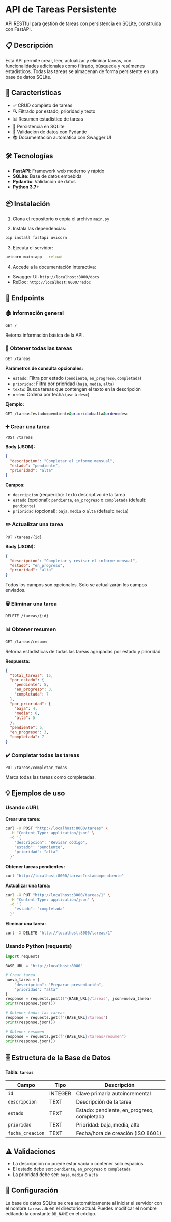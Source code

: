 # API de Tareas Persistente

API RESTful para gestión de tareas con persistencia en SQLite, construida con FastAPI.

## 📋 Descripción

Esta API permite crear, leer, actualizar y eliminar tareas, con funcionalidades adicionales como filtrado, búsqueda y resúmenes estadísticos. Todas las tareas se almacenan de forma persistente en una base de datos SQLite.

## 🚀 Características

- ✅ CRUD completo de tareas
- 🔍 Filtrado por estado, prioridad y texto
- 📊 Resumen estadístico de tareas
- 💾 Persistencia en SQLite
- 📝 Validación de datos con Pydantic
- 📚 Documentación automática con Swagger UI

## 🛠️ Tecnologías

- **FastAPI**: Framework web moderno y rápido
- **SQLite**: Base de datos embebida
- **Pydantic**: Validación de datos
- **Python 3.7+**

## 📦 Instalación

1. Clona el repositorio o copia el archivo `main.py`

2. Instala las dependencias:
```bash
pip install fastapi uvicorn
```

3. Ejecuta el servidor:
```bash
uvicorn main:app --reload
```

4. Accede a la documentación interactiva:
- Swagger UI: `http://localhost:8000/docs`
- ReDoc: `http://localhost:8000/redoc`

## 📖 Endpoints

### 🏠 Información general

```http
GET /
```
Retorna información básica de la API.

### 📝 Obtener todas las tareas

```http
GET /tareas
```

**Parámetros de consulta opcionales:**
- `estado`: Filtra por estado (`pendiente`, `en_progreso`, `completada`)
- `prioridad`: Filtra por prioridad (`baja`, `media`, `alta`)
- `texto`: Busca tareas que contengan el texto en la descripción
- `orden`: Ordena por fecha (`asc` o `desc`)

**Ejemplo:**
```bash
GET /tareas?estado=pendiente&prioridad=alta&orden=desc
```

### ➕ Crear una tarea

```http
POST /tareas
```

**Body (JSON):**
```json
{
  "descripcion": "Completar el informe mensual",
  "estado": "pendiente",
  "prioridad": "alta"
}
```

**Campos:**
- `descripcion` (requerido): Texto descriptivo de la tarea
- `estado` (opcional): `pendiente`, `en_progreso` o `completada` (default: `pendiente`)
- `prioridad` (opcional): `baja`, `media` o `alta` (default: `media`)

### ✏️ Actualizar una tarea

```http
PUT /tareas/{id}
```

**Body (JSON):**
```json
{
  "descripcion": "Completar y revisar el informe mensual",
  "estado": "en_progreso",
  "prioridad": "alta"
}
```

Todos los campos son opcionales. Solo se actualizarán los campos enviados.

### 🗑️ Eliminar una tarea

```http
DELETE /tareas/{id}
```

### 📊 Obtener resumen

```http
GET /tareas/resumen
```

Retorna estadísticas de todas las tareas agrupadas por estado y prioridad.

**Respuesta:**
```json
{
  "total_tareas": 15,
  "por_estado": {
    "pendiente": 5,
    "en_progreso": 3,
    "completada": 7
  },
  "por_prioridad": {
    "baja": 4,
    "media": 6,
    "alta": 5
  },
  "pendiente": 5,
  "en_progreso": 3,
  "completada": 7
}
```

### ✔️ Completar todas las tareas

```http
PUT /tareas/completar_todas
```

Marca todas las tareas como completadas.

## 💡 Ejemplos de uso

### Usando cURL

**Crear una tarea:**
```bash
curl -X POST "http://localhost:8000/tareas" \
  -H "Content-Type: application/json" \
  -d '{
    "descripcion": "Revisar código",
    "estado": "pendiente",
    "prioridad": "alta"
  }'
```

**Obtener tareas pendientes:**
```bash
curl "http://localhost:8000/tareas?estado=pendiente"
```

**Actualizar una tarea:**
```bash
curl -X PUT "http://localhost:8000/tareas/1" \
  -H "Content-Type: application/json" \
  -d '{
    "estado": "completada"
  }'
```

**Eliminar una tarea:**
```bash
curl -X DELETE "http://localhost:8000/tareas/1"
```

### Usando Python (requests)

```python
import requests

BASE_URL = "http://localhost:8000"

# Crear tarea
nueva_tarea = {
    "descripcion": "Preparar presentación",
    "prioridad": "alta"
}
response = requests.post(f"{BASE_URL}/tareas", json=nueva_tarea)
print(response.json())

# Obtener todas las tareas
response = requests.get(f"{BASE_URL}/tareas")
print(response.json())

# Obtener resumen
response = requests.get(f"{BASE_URL}/tareas/resumen")
print(response.json())
```

## 🗄️ Estructura de la Base de Datos

**Tabla: `tareas`**

| Campo | Tipo | Descripción |
|-------|------|-------------|
| `id` | INTEGER | Clave primaria autoincremental |
| `descripcion` | TEXT | Descripción de la tarea |
| `estado` | TEXT | Estado: pendiente, en_progreso, completada |
| `prioridad` | TEXT | Prioridad: baja, media, alta |
| `fecha_creacion` | TEXT | Fecha/hora de creación (ISO 8601) |

## ⚠️ Validaciones

- La descripción no puede estar vacía o contener solo espacios
- El estado debe ser: `pendiente`, `en_progreso` o `completada`
- La prioridad debe ser: `baja`, `media` o `alta`

## 🔧 Configuración

La base de datos SQLite se crea automáticamente al iniciar el servidor con el nombre `tareas.db` en el directorio actual. Puedes modificar el nombre editando la constante `DB_NAME` en el código.


